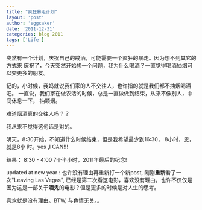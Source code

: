 ```yaml
---
title: "疯狂暴走计划" 
layout: 'post'
author: 'eggcaker'
date: '2011-12-31'
categories: blog 2011
tags: ['Life']
---
```



突然有一个计划，庆祝自己的戒洒，可能需要一个疯狂的暴走。因为想不到其它的方式来
庆祝了，今天突然开始想一个问题，我为什么喝酒？一直觉得喝酒抽烟可以交更多的朋友。

记的，小时候，我妈就说我们家的人不交往人，也许指的就是我们都不抽烟喝酒吧。 一直说，我们家在做农活的时候，总是一直做做到结束，从来不像别人，中间休息一下，
抽颗烟。

难道烟酒真的交往人吗？？

我从来不觉得这句话是对的。

明天，8:30开始，不知道什么时候结束，但是我希望最少到16:30， 8小时，恩，就是8小 时。yes ,I CAN!!!

结果： 8:30 - 4:00 7个半小时，2011年最后的纪念!

updated at new year : 也许没有理由再重新打一个新post, 刚刚**重新**看了一次"Leaving Las Vegas",
已经是第二次看这电影，喜欢没有理由，也许不仅仅是因为这是一部关于**酒鬼**的电影？但是更多的时候是对人生的思考。

喜欢就是没有理由。BTW, 与色情无关。。

